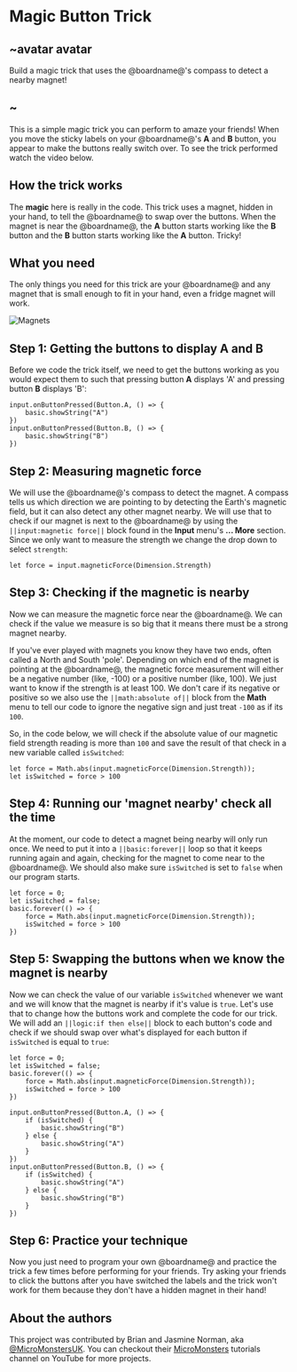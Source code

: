 # Magic Button Trick 

## ~avatar avatar

Build a magic trick that uses the @boardname@'s compass to detect a nearby magnet!

## ~

This is a simple magic trick you can perform to amaze your friends! When you move the sticky labels on your @boardname@'s **A** and **B** button, you appear to make the buttons really switch over. To see the trick performed watch the video below.

## How the trick works

The **magic** here is really in the code. This trick uses a magnet, hidden in your hand, to tell the @boardname@ to swap over the buttons. When the magnet is near the @boardname@, the **A** button starts working like the **B** button and the **B** button starts working like the **A** button. Tricky!

## What you need

The only things you need for this trick are your @boardname@ and any magnet that is small enough to fit in your hand, even a fridge magnet will work.

![](/static/mb/projects/magic-button-trick/magnets.jpg "Magnets")

## Step 1: Getting the buttons to display **A** and **B**

Before we code the trick itself, we need to get the buttons working as you would expect them to such that pressing button **A** displays 'A' and pressing button **B** displays 'B':

```blocks
input.onButtonPressed(Button.A, () => {
    basic.showString("A")
})
input.onButtonPressed(Button.B, () => {
    basic.showString("B")
})
```

## Step 2: Measuring magnetic force

We will use the @boardname@'s compass to detect the magnet. A compass tells us which direction we are pointing to by detecting the Earth's magnetic field, but it can also detect any other magnet nearby. We will use that to check if our magnet is next to the @boardname@ by using the ``||input:magnetic force||`` block found in the **Input** menu's **... More** section. Since we only want to measure the strength we change the drop down to select `strength`:

```block
let force = input.magneticForce(Dimension.Strength)
```

## Step 3: Checking if the magnetic is nearby

Now we can measure the magnetic force near the @boardname@. We can check if the value we measure is so big that it means there must be a strong magnet nearby. 

If you've ever played with magnets you know they have two ends, often called a North and South 'pole'. Depending on which end of the magnet is pointing at the @boardname@, the magnetic force measurement will either be a negative number (like, -100) or a positive number (like, 100). We just want to know if the strength is at least 100. We don't care if its negative or positive so we also use the ``||math:absolute of||`` block from the **Math** menu to tell our code to ignore the negative sign and just treat `-100` as if its `100`.

So, in the code below, we will check if the absolute value of our magnetic field strength reading is more than `100` and save the result of that check in a new variable called ``isSwitched``:

```blocks
let force = Math.abs(input.magneticForce(Dimension.Strength));
let isSwitched = force > 100
```
## Step 4: Running our 'magnet nearby' check all the time

At the moment, our code to detect a magnet being nearby will only run once. We need to put it into a ``||basic:forever||`` loop so that it keeps running again and again, checking for the magnet to come near to the @boardname@. We should also make sure ``isSwitched`` is set to `false` when our program starts.

```blocks
let force = 0;
let isSwitched = false;
basic.forever(() => {
    force = Math.abs(input.magneticForce(Dimension.Strength));
    isSwitched = force > 100
})
```

## Step 5: Swapping the buttons when we know the magnet is nearby

Now we can check the value of our variable ``isSwitched`` whenever we want and we will know that the magnet is nearby if it's value is `true`. Let's use that to change how the buttons work and complete the code for our trick. We will add an ``||logic:if then else||`` block to each button's code and check if we should swap over what's displayed for each button if ``isSwitched`` is equal to `true`:

```blocks
let force = 0;
let isSwitched = false;
basic.forever(() => {
    force = Math.abs(input.magneticForce(Dimension.Strength));
    isSwitched = force > 100
})

input.onButtonPressed(Button.A, () => {
    if (isSwitched) {
        basic.showString("B")
    } else {
        basic.showString("A")
    }
})
input.onButtonPressed(Button.B, () => {
    if (isSwitched) {
        basic.showString("A")
    } else {
        basic.showString("B")
    }
})
```

## Step 6: Practice your technique

Now you just need to program your own @boardname@ and practice the trick a few times before performing for your friends. Try asking your friends to click the buttons after you have switched the labels and the trick won't work for them because they don't have a hidden magnet in their hand!

## About the authors

This project was contributed by Brian and Jasmine Norman, aka [@MicroMonstersUK](https://twitter.com/MicroMonstersUK). You can checkout their [MicroMonsters](https://www.youtube.com/channel/UCK2DviDexh_Er2QYZerZyZQ) tutorials channel on YouTube for more projects.
